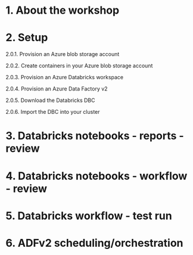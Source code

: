 # 1. About the workshop


# 2. Setup
2.0.1. Provision an Azure blob storage account

2.0.2. Create containers in your Azure blob storage account 

2.0.3. Provision an Azure Databricks workspace

2.0.4. Provision an Azure Data Factory v2

2.0.5. Download the Databricks DBC

2.0.6. Import the DBC into your cluster

# 3. Databricks notebooks - reports - review


# 4. Databricks notebooks - workflow - review


# 5. Databricks workflow - test run


# 6. ADFv2 scheduling/orchestration 
